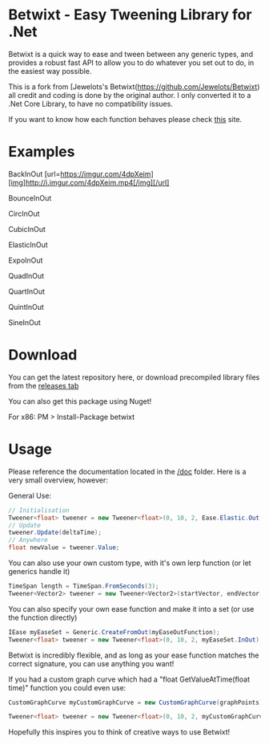 Betwixt - Easy Tweening Library for .Net
============================

Betwixt is a quick way to ease and tween between any generic types, and provides a robust fast API to allow you to do
whatever you set out to do, in the easiest way possible.

This is a fork from [Jewelots's Betwixt(https://github.com/Jewelots/Betwixt) all credit and coding is done by the original author.
I only converted it to a .Net Core Library, to have no compatibility issues.

If you want to  know how each function behaves please check [this](https://easings.net/) site.

# Examples

BackInOut
[url=https://imgur.com/4dpXeim][img]http://i.imgur.com/4dpXeim.mp4[/img][/url]

BounceInOut
[](https://i.imgur.com/cPLweew.mp4)

CircInOut
[](https://i.imgur.com/CkTZ2yO.mp4)

CubicInOut
[](https://i.imgur.com/olFcx9p.mp4)

ElasticInOut
[](https://i.imgur.com/fOvyzUh.mp4)

ExpoInOut
[](https://i.imgur.com/6b8CWno.mp4)

QuadInOut
[](https://i.imgur.com/waNyRiQ.mp4)

QuartInOut
[](https://i.imgur.com/QDEjltq.mp4)

QuintInOut
[](https://i.imgur.com/EImyX9F.mp4)

SineInOut
[](https://i.imgur.com/4dpXeim.mp4)

# Download

You can get the latest repository here, or download precompiled library files from the [releases tab](https://github.com/Jewelots/Betwixt/releases)

You can also get this package using Nuget!

For x86: PM > Install-Package betwixt

# Usage

Please reference the documentation located in the [/doc](/doc) folder. Here is a very small overview, however:

General Use:
```csharp
// Initialisation
Tweener<float> tweener = new Tweener<float>(0, 10, 2, Ease.Elastic.Out);
// Update
tweener.Update(deltaTime);
// Anywhere
float newValue = tweener.Value;
```


You can also use your own custom type, with it's own lerp function (or let generics handle it)

```csharp
TimeSpan length = TimeSpan.FromSeconds(3);
Tweener<Vector2> tweener = new Tweener<Vector2>(startVector, endVector, length, Ease.Linear, Vector2.Lerp);
```


You can also specify your own ease function and make it into a set (or use the function directly)

```csharp
IEase myEaseSet = Generic.CreateFromOut(myEaseOutFunction);
Tweener<float> tweener = new Tweener<float>(0, 10, 2, myEaseSet.InOut);
```


Betwixt is incredibly flexible, and as long as your ease function matches the correct signature, you can use anything you want!

If you had a custom graph curve which had a "float GetValueAtTime(float time)" function you could even use:

```csharp
CustomGraphCurve myCustomGraphCurve = new CustomGraphCurve(graphPoints);

Tweener<float> tweener = new Tweener<float>(0, 10, 2, myCustomGraphCurve.GetValueAtTime);
```


Hopefully this inspires you to think of creative ways to use Betwixt!
